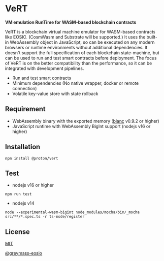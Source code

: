# VeRT

**VM emulation RunTime for WASM-based blockchain contracts**

VeRT is a blockchain virtual machine emulator for WASM-based contracts like EOSIO. (CosmWasm and Substrate will be supported.)
It uses the built-in WebAssembly object in JavaScript, so can be executed on any modern browsers or runtime environments without additional dependencies.
It doesn't support the full specification of each blockchain state-machine, but can be used to run and test smart contracts before deployment.
The focus of VeRT is on the better compatibility than the performance, so it can be integrated with development pipelines.

- Run and test smart contracts
- Minimum dependencies (No native wrapper, docker or remote connection)
- Volatile key-value store with state rollback 

## Requirement

- WebAssembly binary with the exported memory ([blanc](https://github.com/haderech/blanc) v0.9.2 or higher)
- JavaScript runtime with WebAssembly BigInt support (nodejs v16 or higher)

## Installation

```shell
npm install @proton/vert
```

## Test

- nodejs v16 or higher

```shell
npm run test
```

- nodejs v14

```shell
node --experimental-wasm-bigint node_modules/mocha/bin/_mocha src/**/*.spec.ts -r ts-node/register
```

## License

[MIT](./LICENSE)

[@greymass-eosio](./src/eos/@greymass-eosio/LICENSE)
